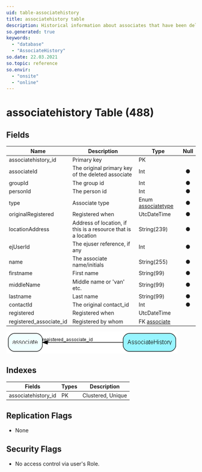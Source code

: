 ```yaml
---
uid: table-associatehistory
title: associatehistory table
description: Historical information about associates that have been deleted. Most references are NOT declared as foreign keys; this is a historical table that should not be updated when further changes occur in the database
so.generated: true
keywords:
  - "database"
  - "AssociateHistory"
so.date: 22.03.2021
so.topic: reference
so.envir:
  - "onsite"
  - "online"
---
```


# associatehistory Table (488)

## Fields

| Name | Description | Type | Null |
|------|-------------|------|:----:|
|associatehistory\_id|Primary key|PK| |
|associateId|The original primary key of the deleted associate|Int|&#x25CF;|
|groupId|The group id|Int|&#x25CF;|
|personId|The person id|Int|&#x25CF;|
|type|Associate type|Enum [associatetype](enums/associatetype.md)|&#x25CF;|
|originalRegistered|Registered when|UtcDateTime|&#x25CF;|
|locationAddress|Address of location, if this is a resource that is a location|String(239)|&#x25CF;|
|ejUserId|The ejuser reference, if any|Int|&#x25CF;|
|name|The associate name/initials|String(255)|&#x25CF;|
|firstname|First name|String(99)|&#x25CF;|
|middleName|Middle name or &apos;van&apos; etc.|String(99)|&#x25CF;|
|lastname|Last name|String(99)|&#x25CF;|
|contactId|The original contact_id|Int|&#x25CF;|
|registered|Registered when|UtcDateTime| |
|registered\_associate\_id|Registered by whom|FK [associate](associate.md)| |


![AssociateHistory table relationship diagram](./media/AssociateHistory.png)

## Indexes

| Fields | Types | Description |
|--------|-------|-------------|
|associatehistory\_id |PK |Clustered, Unique |

## Replication Flags

* None

## Security Flags

* No access control via user's Role.

